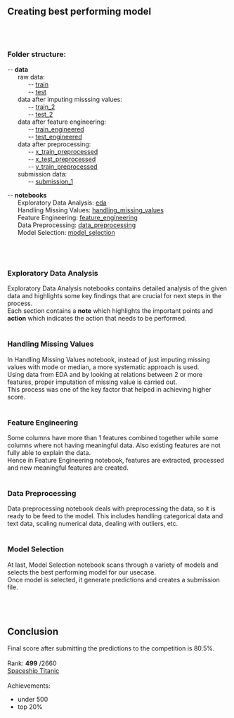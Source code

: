 ## Creating best performing model
<br>
<br>

### Folder structure:<br>

-- **data**<br>
&nbsp; &nbsp; &nbsp; raw data:<br>
&nbsp; &nbsp; &nbsp; &nbsp; &nbsp; &nbsp; -- [train](./data/train.csv)<br>
&nbsp; &nbsp; &nbsp; &nbsp; &nbsp; &nbsp; -- [test](./data/test.csv)<br>
&nbsp; &nbsp; &nbsp; data after imputing misssing values:<br>
&nbsp; &nbsp; &nbsp; &nbsp; &nbsp; &nbsp; -- [train_2](./data/train_2.csv)<br>
&nbsp; &nbsp; &nbsp; &nbsp; &nbsp; &nbsp; -- [test_2](./data/test_2.csv)<br>
&nbsp; &nbsp; &nbsp; data after feature engineering:<br>
&nbsp; &nbsp; &nbsp; &nbsp; &nbsp; &nbsp; -- [train_engineered](./data/train_engineered.csv)<br>
&nbsp; &nbsp; &nbsp; &nbsp; &nbsp; &nbsp; -- [test_engineered](./data/test_engineered.csv)<br>
&nbsp; &nbsp; &nbsp; data after preprocessing:<br>
&nbsp; &nbsp; &nbsp; &nbsp; &nbsp; &nbsp; -- [x_train_preprocessed](./data/x_train_preprocessed.csv)<br>
&nbsp; &nbsp; &nbsp; &nbsp; &nbsp; &nbsp; -- [x_test_preprocessed](./data/x_test_preprocessed.csv)<br>
&nbsp; &nbsp; &nbsp; &nbsp; &nbsp; &nbsp; -- [y_train_preprocessed](./data/y_train_preprocessed.csv)<br>
&nbsp; &nbsp; &nbsp; submission data:<br>
&nbsp; &nbsp; &nbsp; &nbsp; &nbsp; &nbsp; -- [submission_1](./data/submission_1.csv)<br>

-- **notebooks**<br>
&nbsp; &nbsp; &nbsp; Exploratory Data Analysis: [eda](./notebooks/eda.ipynb)<br>
&nbsp; &nbsp; &nbsp; Handling Missing Values: [handling_missing_values](./notebooks/handling_missing_values.ipynb)<br>
&nbsp; &nbsp; &nbsp; Feature Engineering: [feature_engineering](./notebooks/feature_engineering.ipynb)<br>
&nbsp; &nbsp; &nbsp; Data Preprocessing: [data_preprocessing](./notebooks/data_preprocessing.ipynb)<br>
&nbsp; &nbsp; &nbsp; Model Selection: [model_selection](./notebooks/model_selection.ipynb)<br>
<br>
<br>
<br>
### Exploratory Data Analysis
Exploratory Data Analysis notebooks contains detailed analysis of the given data and highlights some key findings that are crucial for next steps in the process.<br>
Each section contains a **note** which highlights the important points and **action** which indicates the action that needs to be performed.<br>
<br>
### Handling Missing Values
In Handling Missing Values notebook, instead of just imputing missing values with mode or median, a more systematic approach is used. <br>
Using data from EDA and by looking at relations between 2 or more features, proper imputation of missing value is carried out.<br>
This process was one of the key factor that helped in achieving higher score.<br>
<br>
### Feature Engineering
Some columns have more than 1 features combined together while some columns where not having meaningful data. Also existing features are not fully able to explain the data.<br>
Hence in Feature Engineering notebook, features are extracted, processed and new meaningful features are created.<br>
<br>
### Data Preprocessing
Data preprocessing notebook deals with preprocessing the data, so it is ready to be feed to the model. This includes handling categorical data and text data, scaling numerical data, dealing with outliers, etc.<br>
<br>
### Model Selection
At last, Model Selection notebook scans through a variety of models and selects the best performing model for our usecase.<br>
Once model is selected, it generate predictions and creates a submission file.
<br>
<br>
<br>
<br>
## Conclusion
Final score after submitting the predictions to the competition is 80.5%.<br>
<br>
Rank: **499** /2660<br>
[Spaceship Titanic](https://www.kaggle.com/chickooo/competitions?tab=active)<br>
<br>
Achievements:
- under 500
- top 20%